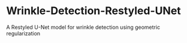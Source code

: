 # Wrinkle-Detection-Restyled-UNet
A Restyled U-Net model for wrinkle detection using geometric regularization

